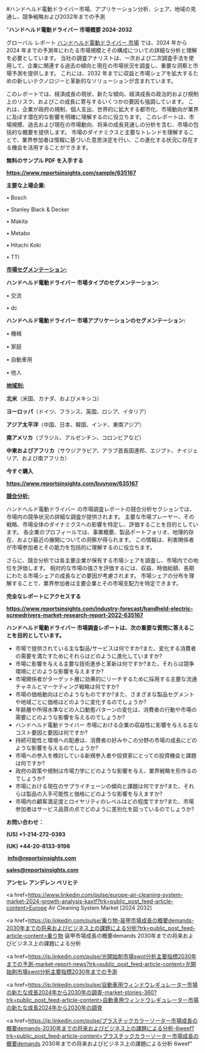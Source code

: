 #ハンドヘルド電動ドライバー市場、アプリケーション分析、シェア、地域の見通し、競争戦略および2032年までの予測

"<strong>ハンドヘルド電動ドライバー 市場概要 2024-2032</strong>

グローバル レポート <a href=https://www.reportsinsights.com/sample/635167>ハンドヘルド電動ドライバー 市場</a> では、2024 年から 2024 年までの予測年にわたる市場規模とその構成についての詳細な分析と理解を必要としています。 当社の調査アナリストは、一次および二次調査手法を使用して、企業に関連する過去の傾向と現在の市場状況を調査し、重要な洞察と市場予測を提供します。 これには、2032 年までに収益と市場シェアを拡大​​するための新しいテクノロジーと革新的なソリューションが含まれています。

このレポートでは、経済成長の現状、新たな傾向、経済成長の政治的および規制上のリスク、およびこの成長に寄与するいくつかの要因も強調しています。 これは、企業が政府の規制、個人支出、世界的に拡大する都市化、市場動向が業界に及ぼす潜在的な影響を明確に理解するのに役立ちます。 このレポートは、市場規模、過去および現在の市場動向、将来の成長見通しの分析を含む、市場の包括的な概要を提供します。 市場のダイナミクスと主要なトレンドを理解することで、業界参加者は情報に基づいた意思決定を行い、この進化する状況に存在する機会を活用することができます。

<strong><b>無料のサンプル PDF を入手する</b></strong>

<a href=https://www.reportsinsights.com/sample/635167><strong><u>https://www.reportsinsights.com/sample/635167</u></strong></a>

<strong>主要な上場企業:</strong>

• Bosch

• Stanley Black & Decker

• Makita

• Metabo

• Hitachi Koki

• TTI

<strong><u>市場セグメンテーション</u></strong><strong><u>:</u></strong>

<strong>ハンドヘルド電動ドライバー 市場タイプのセグメンテーション:</strong>

• 交流

• dc

<strong>ハンドヘルド電動ドライバー 市場アプリケーションのセグメンテーション:</strong>

• 機械

• 家庭

• 自動車用

• 他人

<strong><u>地域別</u></strong><strong><u>:</u></strong>

<strong>北米</strong>（米国、カナダ、およびメキシコ）

<strong>ヨーロッパ</strong>（ドイツ、フランス、英国、ロシア、イタリア）

<strong>アジア太平洋</strong>（中国、日本、韓国、インド、東南アジア）

<strong>南アメリカ</strong>（ブラジル、アルゼンチン、コロンビアなど）

<strong>中東およびアフリカ</strong>（サウジアラビア、アラブ首長国連邦、エジプト、ナイジェリア、および南アフリカ）

<strong>今すぐ購入</strong>

<a href=https://www.reportsinsights.com/buynow/635167><strong><u>https://www.reportsinsights.com/buynow/635167</u></strong></a>

<strong><u>競合分析:</u></strong>

ハンドヘルド電動ドライバー の市場調査レポートの競合分析セクションでは、市場内の競争状況の詳細な調査が提供されます。 主要な市場プレーヤー、その戦略、市場全体のダイナミクスへの影響を特定し、評価することを目的としています。 各企業のプロフィールでは、事業概要、製品ポートフォリオ、地理的存在、および最近の展開についての洞察が得られます。 この情報は、利害関係者が市場参加者とその能力を包括的に理解するのに役立ちます。

さらに、競合分析では各主要企業が保有する市場シェアを調査し、市場内での地位を評価します。 相対的な市場の強さを評価するには、収益、時価総額、長期にわたる市場シェアの成長などの要因が考慮されます。 市場シェアの分布を理解することで、業界参加者は主要企業とその市場支配力を特定できます。

<strong>完全なレポートにアクセスする</strong>

<a href=https://www.reportsinsights.com/industry-forecast/handheld-electric-screwdrivers-market-research-report-2022-635167><strong><u><b>https://www.reportsinsights.com/industry-forecast/handheld-electric-screwdrivers-market-research-report-2022-635167</b></u></strong></a>

<strong><b>ハンドヘルド電動ドライバー 市場調査レポートは、次の重要な質問に答えることを目的としています。</b></strong>
<ul>
  <li>市場で提供されている主な製品/サービスは何ですか?また、変化する消費者の需要を満たすためにそれらはどのように進化していますか?</li>
  <li>市場に影響を与える主要な技術進歩と革新は何ですか?また、それらは競争環境にどのような影響を与えますか?</li>
  <li>市場関係者がターゲット層に効果的にリーチするために採用する主要な流通チャネルとマーケティング戦略は何ですか?</li>
  <li>市場の価格動向はどのようなものですか?また、さまざまな製品セグメントや地域ごとに価格はどのように変化するのでしょうか?</li>
  <li>年齢層や所得水準などの人口動態パターンの変化は、消費者の行動や市場の需要にどのような影響を与えるのでしょうか?</li>
  <li>ハンドヘルド電動ドライバー 市場における企業の収益性に影響を与える主なコスト要因と要因は何ですか?</li>
  <li>持続可能性と環境への配慮は、消費者の好みやこの分野の市場の成長にどのような影響を与えるのでしょうか?</li>
  <li>市場への参入を検討している新規参入者や投資家にとっての投資機会と課題は何ですか?</li>
  <li>政府の政策や規制は市場力学にどのような影響を与え、業界戦略を形作るのでしょうか?</li>
  <li>市場における現在のサプライチェーンの傾向と課題は何ですか?また、それらは製品の入手可能性と価格にどのような影響を与えますか?</li>
  <li>市場内の顧客満足度とロイヤリティのレベルはどの程度ですか?また、市場参加者はサービス品質の点でどのように差別化を図っているのでしょうか?</li>
</ul>
<strong>お問い合わせ：</strong>

<strong>(US) +1-214-272-0393</strong>

<strong>(UK) +44-20-8133-9198</strong>

<strong> </strong><a href=info@reportsinsights.com><strong><u>info@reportsinsights.com</u></strong></a>

<a href=sales@reportsinsights.com><strong><u>sales@reportsinsights.com</u></strong></a>

<strong>アンセレ アンデレン ベリヒテ</strong>

<a href=https://www.linkedin.com/pulse/europe-air-cleaning-system-market-2024-growth-analysis-kaxtf?trk=public_post_feed-article-content>Europe Air Cleaning System Market [2024 2032]</a>

<a href=https://jp.linkedin.com/pulse/乗り物-装甲市場成長の概要demands-2030年までの将来およびビジネス上の課題による分析?trk=public_post_feed-article-content>乗り物 装甲市場成長の概要demands 2030年までの将来およびビジネス上の課題による分析</a>

<a href=https://jp.linkedin.com/pulse/光開始剤市場swot分析主要指標2030年までの予測-market-report-news?trk=public_post_feed-article-content>光開始剤市場swot分析主要指標2030年までの予測</a>

<a href=https://jp.linkedin.com/pulse/自動車用ウィンドウレギュレーター市場の新たな成長2024年から2030年の調査-market-stories-360?trk=public_post_feed-article-content>自動車用ウィンドウレギュレーター市場の新たな成長2024年から2030年の調査</a>

<a href=https://jp.linkedin.com/pulse/プラスチックカラーソーター市場成長の概要demands-2030年までの将来およびビジネス上の課題による分析-6weef?trk=public_post_feed-article-content>プラスチックカラーソーター市場成長の概要demands 2030年までの将来およびビジネス上の課題による分析 6weef</a>"
